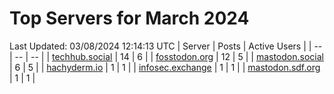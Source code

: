 # Top Servers for March 2024
Last Updated: 03/08/2024 12:14:13 UTC
| Server | Posts | Active Users |
| -- | -- | -- |
| [techhub.social](https://techhub.social/tags/PowerShell) | 14 | 6 |
| [fosstodon.org](https://fosstodon.org/tags/PowerShell) | 12 | 5 |
| [mastodon.social](https://mastodon.social/tags/PowerShell) | 6 | 5 |
| [hachyderm.io](https://hachyderm.io/tags/PowerShell) | 1 | 1 |
| [infosec.exchange](https://infosec.exchange/tags/PowerShell) | 1 | 1 |
| [mastodon.sdf.org](https://mastodon.sdf.org/tags/PowerShell) | 1 | 1 |
